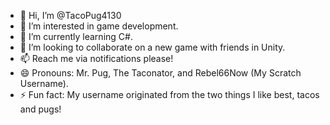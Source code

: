- 👋 Hi, I’m @TacoPug4130
- 👀 I’m interested in game development.
- 🌱 I’m currently learning C#.
- 💞️ I’m looking to collaborate on a new game with friends in Unity.
- 📫 Reach me via notifications please!
- 😄 Pronouns: Mr. Pug, The Taconator, and Rebel66Now (My Scratch Username).
- ⚡ Fun fact: My username originated from the two things I like best, tacos and pugs!

<!---
TacoPug4130/TacoPug4130 is a ✨ special ✨ repository because its `README.md` (this file) appears on your GitHub profile.
You can click the Preview link to take a look at your changes.
--->
